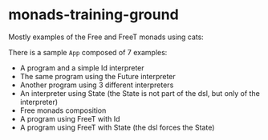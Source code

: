 # monads-training-ground

Mostly examples of the Free and FreeT monads using cats:

There is a sample `App` composed of 7 examples:

- A program and a simple Id interpreter
- The same program using the Future interpreter
- Another program using 3 different interpreters
- An interpreter using State (the State is not part of the dsl, but only of the interpreter)
- Free monads composition
- A program using FreeT with Id
- A program using FreeT with State (the dsl forces the State)
